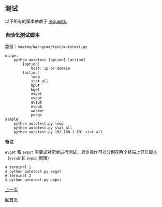 测试
--

以下所有的脚本依赖于 [requests](https://github.com/request/request)。

### 自动化测试脚本 ###

路径：`hustmq/ha/nginx/test/autotest.py`

    usage:
        python autotest [option] [action]
            [option]
                host: ip or domain
            [action]
                loop
                stat_all
                bput
                bget
                evget
                evput
                evsub
                evpub
                worker
                purge
    sample:
        python autotest.py loop
        python autotest.py stat_all
        python autotest.py 192.168.1.101 stat_all

**备注**

`evget` 和 `evput` 需要成对配合进行测试，具体操作可以分别在两个终端上开启脚本（`evsub` 和 `evpub` 同理）

    # terminal 1
    $ python autotest.py evget
    # terminal 2
    $ python autotest.py evput

[上一页](index.md)

[回首页](../../index.md)